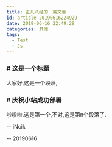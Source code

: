 ```yaml
---
title: 正儿八经的一篇文章
id: article-20190616224929
date: 2019-06-16 22:49:29
categories: 其他
tags: 
  - Test
  - Js
---
```

### # 这是一个标题
大家好,这是一个段落,

<!--more-->

### # 庆祝小站成功部署
啦啦啦.这是第一个,不对,这是第n个段落了.

-- iNcik

-- 20190616